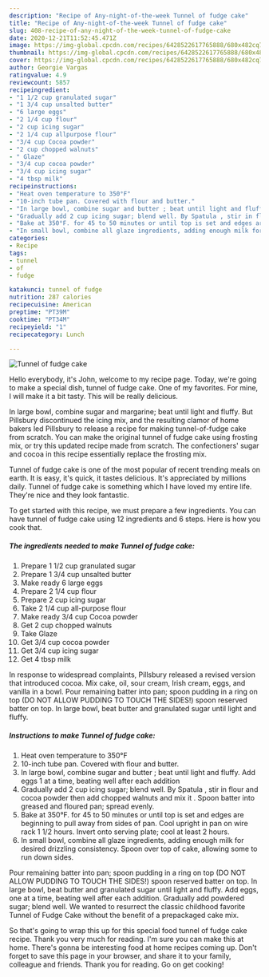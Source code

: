 ```yaml
---
description: "Recipe of Any-night-of-the-week Tunnel of fudge cake"
title: "Recipe of Any-night-of-the-week Tunnel of fudge cake"
slug: 408-recipe-of-any-night-of-the-week-tunnel-of-fudge-cake
date: 2020-12-21T11:52:45.471Z
image: https://img-global.cpcdn.com/recipes/6428522617765888/680x482cq70/tunnel-of-fudge-cake-recipe-main-photo.jpg
thumbnail: https://img-global.cpcdn.com/recipes/6428522617765888/680x482cq70/tunnel-of-fudge-cake-recipe-main-photo.jpg
cover: https://img-global.cpcdn.com/recipes/6428522617765888/680x482cq70/tunnel-of-fudge-cake-recipe-main-photo.jpg
author: Georgie Vargas
ratingvalue: 4.9
reviewcount: 5857
recipeingredient:
- "1 1/2 cup granulated sugar"
- "1 3/4 cup unsalted butter"
- "6 large eggs"
- "2 1/4 cup flour"
- "2 cup icing sugar"
- "2 1/4 cup allpurpose flour"
- "3/4 cup Cocoa powder"
- "2 cup chopped walnuts"
- " Glaze"
- "3/4 cup cocoa powder"
- "3/4 cup icing sugar"
- "4 tbsp milk"
recipeinstructions:
- "Heat oven temperature to 350°F"
- "10-inch tube pan. Covered with flour and butter."
- "In large bowl, combine sugar and butter ; beat until light and fluffy. Add eggs 1 at a time, beating well after each addition"
- "Gradually add 2 cup icing sugar; blend well. By Spatula , stir in flour and cocoa powder  then add chopped walnuts and mix it . Spoon batter into greased and floured pan; spread evenly."
- "Bake at 350°F. for 45 to 50 minutes or until top is set and edges are beginning to pull away from sides of pan. Cool upright in pan on wire rack 1 1/2 hours. Invert onto serving plate; cool at least 2 hours."
- "In small bowl, combine all glaze ingredients, adding enough milk for desired drizzling consistency. Spoon over top of cake, allowing some to run down sides."
categories:
- Recipe
tags:
- tunnel
- of
- fudge

katakunci: tunnel of fudge 
nutrition: 287 calories
recipecuisine: American
preptime: "PT39M"
cooktime: "PT34M"
recipeyield: "1"
recipecategory: Lunch

---
```



![Tunnel of fudge cake](https://img-global.cpcdn.com/recipes/6428522617765888/680x482cq70/tunnel-of-fudge-cake-recipe-main-photo.jpg)

Hello everybody, it's John, welcome to my recipe page. Today, we're going to make a special dish, tunnel of fudge cake. One of my favorites. For mine, I will make it a bit tasty. This will be really delicious.

In large bowl, combine sugar and margarine; beat until light and fluffy. But Pillsbury discontinued the icing mix, and the resulting clamor of home bakers led Pillsbury to release a recipe for making tunnel-of-fudge cake from scratch. You can make the original tunnel of fudge cake using frosting mix, or try this updated recipe made from scratch. The confectioners&#39; sugar and cocoa in this recipe essentially replace the frosting mix.

Tunnel of fudge cake is one of the most popular of recent trending meals on earth. It is easy, it's quick, it tastes delicious. It's appreciated by millions daily. Tunnel of fudge cake is something which I have loved my entire life. They're nice and they look fantastic.


To get started with this recipe, we must prepare a few ingredients. You can have tunnel of fudge cake using 12 ingredients and 6 steps. Here is how you cook that.

<!--inarticleads1-->

##### The ingredients needed to make Tunnel of fudge cake:

1. Prepare 1 1/2 cup granulated sugar
1. Prepare 1 3/4 cup unsalted butter
1. Make ready 6 large eggs
1. Prepare 2 1/4 cup flour
1. Prepare 2 cup icing sugar
1. Take 2 1/4 cup all-purpose flour
1. Make ready 3/4 cup Cocoa powder
1. Get 2 cup chopped walnuts
1. Take  Glaze
1. Get 3/4 cup cocoa powder
1. Get 3/4 cup icing sugar
1. Get 4 tbsp milk


In response to widespread complaints, Pillsbury released a revised version that introduced cocoa. Mix cake, oil, sour cream, Irish cream, eggs, and vanilla in a bowl. Pour remaining batter into pan; spoon pudding in a ring on top (DO NOT ALLOW PUDDING TO TOUCH THE SIDES!) spoon reserved batter on top. In large bowl, beat butter and granulated sugar until light and fluffy. 

<!--inarticleads2-->

##### Instructions to make Tunnel of fudge cake:

1. Heat oven temperature to 350°F
1. 10-inch tube pan. Covered with flour and butter.
1. In large bowl, combine sugar and butter ; beat until light and fluffy. Add eggs 1 at a time, beating well after each addition
1. Gradually add 2 cup icing sugar; blend well. By Spatula , stir in flour and cocoa powder  then add chopped walnuts and mix it . Spoon batter into greased and floured pan; spread evenly.
1. Bake at 350°F. for 45 to 50 minutes or until top is set and edges are beginning to pull away from sides of pan. Cool upright in pan on wire rack 1 1/2 hours. Invert onto serving plate; cool at least 2 hours.
1. In small bowl, combine all glaze ingredients, adding enough milk for desired drizzling consistency. Spoon over top of cake, allowing some to run down sides.


Pour remaining batter into pan; spoon pudding in a ring on top (DO NOT ALLOW PUDDING TO TOUCH THE SIDES!) spoon reserved batter on top. In large bowl, beat butter and granulated sugar until light and fluffy. Add eggs, one at a time, beating well after each addition. Gradually add powdered sugar; blend well. We wanted to resurrect the classic childhood favorite Tunnel of Fudge Cake without the benefit of a prepackaged cake mix. 

So that's going to wrap this up for this special food tunnel of fudge cake recipe. Thank you very much for reading. I'm sure you can make this at home. There's gonna be interesting food at home recipes coming up. Don't forget to save this page in your browser, and share it to your family, colleague and friends. Thank you for reading. Go on get cooking!
